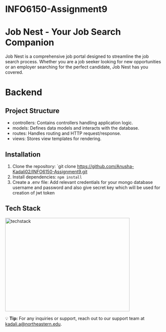 # INFO6150-Assignment9

# Job Nest - Your Job Search Companion

Job Nest is a comprehensive job portal designed to streamline the job search process. Whether you are a job seeker looking for new opportunities or an employer searching for the perfect candidate, Job Nest has you covered.

# Backend

## Project Structure

- controllers: Contains controllers handling application logic.
- models: Defines data models and interacts with the database.
- routes: Handles routing and HTTP request/response.
- views: Stores view templates for rendering.

## Installation

1. Clone the repository: `git clone https://github.com/Anusha-Kadali02/INFO6150-Assignment9.git
2. Install dependencies: `npm install`
3. Create a .env file: Add relevant credentials for your mongo database username and password and also give secret key which will be used for creation of jwt token

## Tech Stack
<img src="https://miro.medium.com/v2/resize:fit:600/1*YekyuOZGMw-kGOEqU4YPZg.jpeg"
     alt="techstack"
     width="400" height="300">

:bulb: **Tip:** For any inquiries or support, reach out to our support team at [kadali.a@northeastern.edu](mailto:kadali.a@northeastern.edu).


